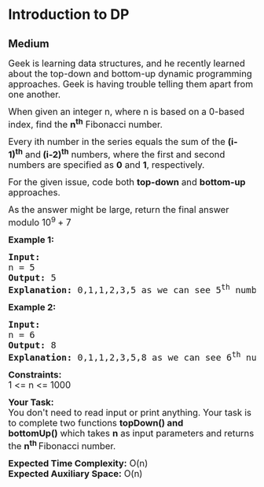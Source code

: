 # Introduction to DP
## Medium
<div class="problems_problem_content__Xm_eO"><p><span style="font-size:18px">Geek is learning data structures, and he recently learned about the top-down and bottom-up dynamic programming approaches</span><span style="font-size:18px">. Geek is having trouble telling them apart from one another.</span></p>

<p><span style="font-size:18px">When given an integer n, where n is based on a 0-based index, find the <strong>n<sup>th</sup></strong>&nbsp;Fibonacci number.</span></p>

<p><span style="font-size:18px">Every ith number in the series equals the sum of the <strong>(i-1)<sup>th</sup></strong>&nbsp;and<strong> (i-2)<sup>th</sup></strong>&nbsp;numbers, where the first and second numbers are specified as <strong>0</strong> and <strong>1</strong>, respectively.</span></p>

<p><span style="font-size:18px">For the given issue, code both <strong>top-down</strong> and <strong>bottom-up</strong> approaches</span><span style="font-size:18px">.</span></p>

<p><span style="font-size:18px">As the answer might be large, return the final answer modulo 10<sup>9&nbsp;</sup>+ 7</span></p>

<p><span style="font-size:18px"><strong>Example 1:</strong></span></p>

<pre><span style="font-size:18px"><strong>Input:</strong>
n = 5
<strong>Output: </strong>5
<strong>Explanation:</strong> 0,1,1,2,3,5 as we can see 5<sup>th</sup>&nbsp;number is 5.</span></pre>

<p><span style="font-size:18px"><strong>Example 2:</strong></span></p>

<pre><span style="font-size:18px"><strong>Input:</strong>
n = 6
<strong>Output: </strong>8
<strong>Explanation:</strong> 0,1,1,2,3,5,8 as we can see 6<sup>th</sup>&nbsp;number is 8.</span></pre>

<p><span style="font-size:18px"><strong>Constraints:</strong><br>
1 &lt;= n &lt;= 1000</span></p>

<p><span style="font-size:18px"><strong>Your Task:</strong><br>
You don't need to read input or print anything. Your task is to complete two&nbsp;functions <strong>topDown() and bottomUp()</strong>&nbsp;which takes <strong>n</strong>&nbsp;as input parameters and returns the <strong>n<sup>th&nbsp;</sup></strong>Fibonacci number.</span></p>

<p><span style="font-size:18px"><strong>Expected Time Complexity:</strong>&nbsp;O(n)<br>
<strong>Expected Auxiliary Space:</strong>&nbsp;O(n)</span></p>
</div>